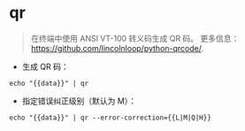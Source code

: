 # qr

> 在终端中使用 ANSI VT-100 转义码生成 QR 码。
> 更多信息：<https://github.com/lincolnloop/python-qrcode/>.

- 生成 QR 码：

`echo "{{data}}" | qr`

- 指定错误纠正级别（默认为 M）：

`echo "{{data}}" | qr --error-correction={{L|M|Q|H}}`
